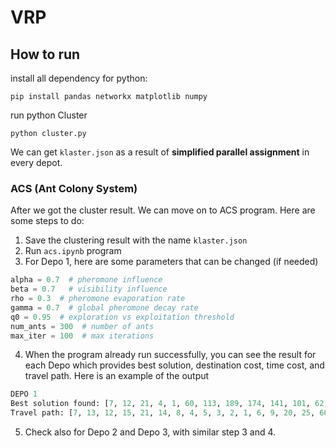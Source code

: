 # VRP

## How to run
install all dependency for python:
```
pip install pandas networkx matplotlib numpy
```
run python Cluster
```
python cluster.py
```
We can get `klaster.json` as a result of **simplified parallel assignment** in every depot.

### ACS (Ant Colony System)

After we got the cluster result. We can move on to ACS program.
Here are some steps to do:

1. Save the clustering result with the name `klaster.json`
2. Run `acs.ipynb` program
3. For Depo 1, here are some parameters that can be changed (if needed)

```py
alpha = 0.7  # pheromone influence
beta = 0.7   # visibility influence
rho = 0.3  # pheromone evaporation rate
gamma = 0.7  # global pheromone decay rate
q0 = 0.95  # exploration vs exploitation threshold
num_ants = 300  # number of ants
max_iter = 100  # max iterations
```

4. When the program already run successfully, you can see the result for each Depo which provides best solution, destination cost, time cost, and travel path. Here is an example of the output

```py
DEPO 1
Best solution found: [7, 12, 21, 4, 1, 60, 113, 189, 174, 141, 101, 62, 81, 39, 333, 256, 235] with distance cost 61.53822179999999 KM and time cost 1.2376871223741353 hours
Travel path: [7, 13, 12, 15, 21, 14, 8, 4, 5, 3, 2, 1, 6, 9, 20, 25, 60, 82, 84, 95, 106, 102, 97, 111, 108, 116, 113, 134, 173, 198, 189, 174, 164, 152, 141, 132, 123, 121, 118, 110, 117, 107, 101, 381, 77, 66, 62, 75, 81, 58, 56, 49, 39, 129, 157, 380, 234, 254, 390, 268, 289, 314, 383, 313, 315, 339, 333, 319, 305, 279, 256, 304, 322, 345, 346, 245, 251, 378, 377, 235]
```

5. Check also for Depo 2 and Depo 3, with similar step 3 and 4.
